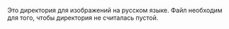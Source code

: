 Это директория для изображений на русском языке. Файл необходим для того, чтобы директория не считалась пустой.